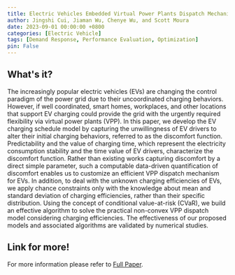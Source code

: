 ```yaml
---
title: Electric Vehicles Embedded Virtual Power Plants Dispatch Mechanism Design Considering Charging Efficiencies.
author: Jingshi Cui, Jiaman Wu, Chenye Wu, and Scott Moura
date: 2023-09-01 00:00:00 +0800
categories: [Electric Vehicle]
tags: [Demand Response, Performance Evaluation, Optimization]
pin: False
---
```


## What's it?

The increasingly popular electric vehicles (EVs) are changing the control paradigm of the power grid due to their uncoordinated charging behaviors. However, if well coordinated, smart homes, workplaces, and other locations that support EV charging could provide the grid with the urgently required flexibility via virtual power plants (VPP). In this paper, we develop the EV charging schedule model by capturing the unwillingness of EV drivers to alter their initial charging behaviors, referred to as the discomfort function. Predictability and the value of charging time, which represent the electricity consumption stability and the time value of EV drivers, characterize the discomfort function. Rather than existing works capturing discomfort by a direct simple parameter, such a computable data-driven quantification of discomfort enables us to customize an efficient VPP dispatch mechanism for EVs. In addition, to deal with the unknown charging efficiencies of EVs, we apply chance constraints only with the knowledge about mean and standard deviation of charging efficiencies, rather than their specific distribution. Using the concept of conditional value-at-risk (CVaR), we build an effective algorithm to solve the practical non-convex VPP dispatch model considering charging efficiencies. The effectiveness of our proposed models and associated algorithms are validated by numerical studies.

## Link for more!
For more information please refer to [Full Paper](https://www.sciencedirect.com/science/article/pii/S030626192301348X).
